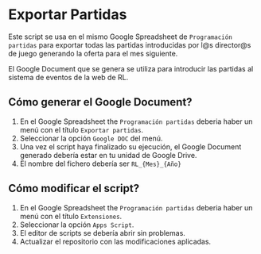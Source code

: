 # Exportar Partidas

Este script se usa en el mismo Google Spreadsheet de `Programación partidas` para exportar todas las partidas introducidas por l@s director@s de juego generando la oferta para el mes siguiente.

El Google Document que se genera se utiliza para introducir las partidas al sistema de eventos de la web de RL.

## Cómo generar el Google Document?

1. En el Google Spreadsheet the `Programación partidas` deberia haber un menú con el título `Exportar partidas`.
2. Seleccionar la opción `Google DOC` del menú. 
3. Una vez el script haya finalizado su ejecución, el Google Document generado debería estar en tu unidad de Google Drive.
4. El nombre del fichero debería ser `RL_{Mes}_{Año}`

## Cómo modificar el script?

1. En el Google Spreadsheet the `Programación partidas` deberia haber un menú con el título `Extensiones`.
2. Seleccionar la opción `Apps Script`.
3. El editor de scripts se debería abrir sin problemas.
4. Actualizar el repositorio con las modificaciones aplicadas. 
